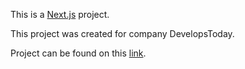 This is a [Next.js](https://nextjs.org/) project.

This project was created for company DevelopsToday.

Project can be found on this [link](https://blog-on-next.vercel.app/).
